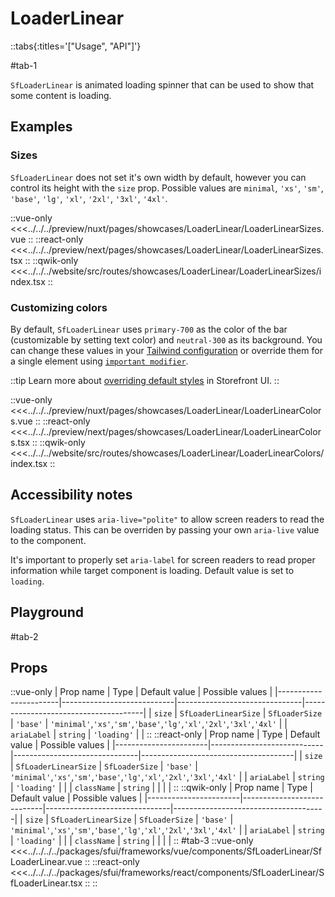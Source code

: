 # LoaderLinear

::tabs{:titles='["Usage", "API"]'}

#tab-1

`SfLoaderLinear` is animated loading spinner that can be used to show that some content is loading.

## Examples

### Sizes

`SfLoaderLinear` does not set it's own width by default, however you can control its height with the `size` prop. Possible values are `minimal`, `'xs'`, `'sm'`, `'base'`, `'lg'`, `'xl'`, `'2xl'`, `'3xl'`, `'4xl'`.

<Showcase showcase-name="LoaderLinear/LoaderLinearSizes" style="min-height:300px">

::vue-only
<<<../../../preview/nuxt/pages/showcases/LoaderLinear/LoaderLinearSizes.vue
::
::react-only
<<<../../../preview/next/pages/showcases/LoaderLinear/LoaderLinearSizes.tsx
::
::qwik-only
<<<../../../website/src/routes/showcases/LoaderLinear/LoaderLinearSizes/index.tsx
::

</Showcase>

### Customizing colors

By default, `SfLoaderLinear` uses `primary-700` as the color of the bar (customizable by setting text color) and `neutral-300` as its background. You can change these values in your [Tailwind configuration](https://tailwindcss.com/docs/configuration#theme) or override them for a single element using [`important modifier`](https://tailwindcss.com/docs/configuration#important-modifier).

::tip
Learn more about [overriding default styles](/customization/overriding-default-styles) in Storefront UI.
::

<Showcase showcase-name="LoaderLinear/LoaderLinearColors">

::vue-only
<<<../../../preview/nuxt/pages/showcases/LoaderLinear/LoaderLinearColors.vue
::
::react-only
<<<../../../preview/next/pages/showcases/LoaderLinear/LoaderLinearColors.tsx
::
::qwik-only
<<<../../../website/src/routes/showcases/LoaderLinear/LoaderLinearColors/index.tsx
::

</Showcase>

## Accessibility notes

`SfLoaderLinear` uses `aria-live="polite"` to allow screen readers to read the loading status. This can be overriden by passing your own `aria-live` value to the component.

It's important to properly set `aria-label` for screen readers to read proper information while target component is loading. Default value is set to `loading`.

## Playground

<Generate />

#tab-2

## Props

::vue-only
| Prop name | Type | Default value | Possible values |
|-----------------------|----------------------------|-------------------------------|--------------------------------------|
| `size` | `SfLoaderLinearSize` | `SfLoaderSize` | `'base'` | `'minimal'`,`'xs'`,`'sm'`,`'base'`,`'lg'`,`'xl'`,`'2xl'`,`'3xl'`,`'4xl'` |
| `ariaLabel` | `string` | `'loading'` | |
::
::react-only
| Prop name | Type | Default value | Possible values |
|-----------------------|----------------------------|-------------------------------|--------------------------------------|
| `size` | `SfLoaderLinearSize` | `SfLoaderSize` | `'base'` | `'minimal'`,`'xs'`,`'sm'`,`'base'`,`'lg'`,`'xl'`,`'2xl'`,`'3xl'`,`'4xl'` |
| `ariaLabel` | `string` | `'loading'` | |
| `className` | `string` | | | |
::
::qwik-only
| Prop name | Type | Default value | Possible values |
|-----------------------|----------------------------|-------------------------------|--------------------------------------|
| `size` | `SfLoaderLinearSize` | `SfLoaderSize` | `'base'` | `'minimal'`,`'xs'`,`'sm'`,`'base'`,`'lg'`,`'xl'`,`'2xl'`,`'3xl'`,`'4xl'` |
| `ariaLabel` | `string` | `'loading'` | |
| `className` | `string` | | | |
::
#tab-3
::vue-only
<<<../../../../packages/sfui/frameworks/vue/components/SfLoaderLinear/SfLoaderLinear.vue
::
::react-only
<<<../../../../packages/sfui/frameworks/react/components/SfLoaderLinear/SfLoaderLinear.tsx
::
::
